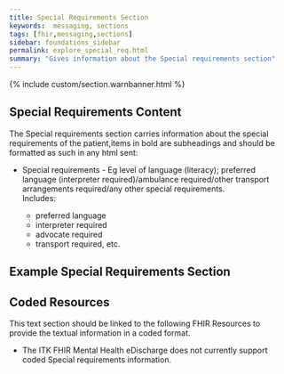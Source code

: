 ```yaml
---
title: Special Requirements Section
keywords:  messaging, sections
tags: [fhir,messaging,sections]
sidebar: foundations_sidebar
permalink: explore_special_req.html
summary: "Gives information about the Special requirements section"
---
```


{% include custom/section.warnbanner.html %}

## Special Requirements Content ##
The Special requirements section carries information about the special requirements of the patient,items in bold are subheadings and should be formatted as such in any html sent:

<ul><li>Special requirements - Eg level of language (literacy); preferred language (interpreter required)/ambulance required/other transport arrangements required/any other special requirements.</li>
Includes:
<ul><li>preferred language</li>
<li>interpreter required</li>
<li>advocate required</li>
<li>transport required, etc.</li>
</ul></ul>

##  Example Special Requirements Section ##

<script src="https://gist.github.com/IOPS-DEV/497e71d591b9041c318dc4c88517287b.js"></script>

## Coded Resources ##

This text section should be linked to the following FHIR Resources to provide the textual information in a coded format.

- The ITK FHIR Mental Health eDischarge does not currently support coded Special requirements information.






